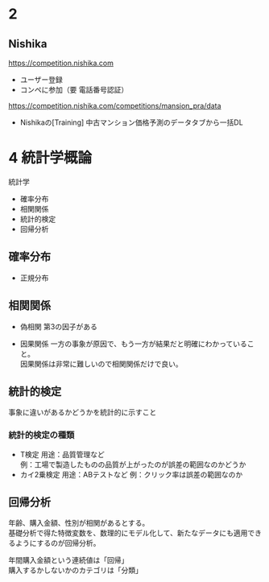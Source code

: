 # 2
## Nishika
https://competition.nishika.com  
- ユーザー登録
- コンペに参加（要 電話番号認証）

https://competition.nishika.com/competitions/mansion_pra/data  
- Nishikaの[Training] 中古マンション価格予測のデータタブから一括DL

# 4 統計学概論
統計学
- 確率分布
- 相関関係
- 統計的検定
- 回帰分析

## 確率分布
- 正規分布
## 相関関係
- 偽相関
第3の因子がある

- 因果関係
一方の事象が原因で、もう一方が結果だと明確にわかっていること。  
因果関係は非常に難しいので相関関係だけで良い。

## 統計的検定
事象に違いがあるかどうかを統計的に示すこと

### 統計的検定の種類
- T検定
用途：品質管理など  
例：工場で製造したものの品質が上がったのが誤差の範囲なのかどうか
- カイ2乗検定
用途：ABテストなど
例：クリック率は誤差の範囲なのか

## 回帰分析
年齢、購入金額、性別が相関があるとする。  
基礎分析で得た特徴変数を、数理的にモデル化して、新たなデータにも適用できるようにするのが回帰分析。  

年間購入金額という連続値は「回帰」  
購入するかしないかのカテゴリは「分類」  

